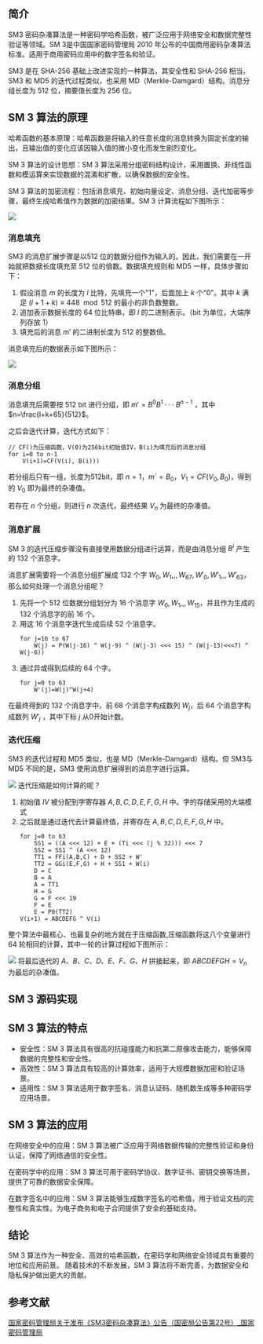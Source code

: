 
## 简介

SM3 密码杂凑算法是一种密码学哈希函数，被广泛应用于网络安全和数据完整性验证等领域。SM 3是中国国家密码管理局 2010 年公布的中国商用密码杂凑算法标准。适用于商用密码应用中的数字签名和验证。

SM3 是在 SHA-256 基础上改进实现的一种算法，其安全性和 SHA-256 相当。SM3 和 MD5 的迭代过程类似，也采用 MD（Merkle-Damgard）结构。消息分组长度为 512 位，摘要值长度为 256 位。

## SM 3 算法的原理

哈希函数的基本原理：哈希函数是将输入的任意长度的消息转换为固定长度的输出，且输出值的变化应该因输入值的微小变化而发生剧烈变化。

SM 3 算法的设计思想：SM 3 算法采用分组密码结构设计，采用置换、非线性函数和模运算来实现数据的混淆和扩散，以确保数据的安全性。

SM 3 算法的加密流程：包括消息填充、初始向量设定、消息分组、迭代加密等步骤，最终生成哈希值作为数据的加密结果。SM 3 计算流程如下图所示：


![](SM3计算过程.png)
### 消息填充

SM3 的消息扩展步骤是以512 位的数据分组作为输入的。因此，我们需要在一开始就把数据长度填充至 512 位的倍数。数据填充规则和 MD5 一样，具体步骤如下：

1. 假设消息 $m$ 的长度为 $l$ 比特，先填充一个"1"，后面加上 $k$ 个“0”。其中 $k$ 满足 $(l+1+k)\equiv  448\mod512$ 的最小的非负数整数。
2. 追加表示数据长度的 64 位比特串，即 $l$ 的二进制表示。（bit 为单位，大端序列存放 1）
3. 填充后的消息 $m'$ 的二进制长度为 512 的整数倍。

消息填充后的数据表示如下图所示：

![](sm3消息填充.png)
### 消息分组

消息填充后需要按 512 bit 进行分组，即 $m'=B^{0}B^1···B^{n-1}$ ，其中 $n=\frac{l+k+65}{512}$。

之后会迭代计算，迭代方式如下：

```
// CF()为压缩函数，V(0)为256bit初始值IV，B(i)为填充后的消息分组
for i=0 to n-1
	V(i+1)=CF(V(i), B(i)))
```

若分组后只有一组，长度为512bit，即 $n=1$，$m´=B_0$，$V_1=CF(V_0,B_0)$，得到的 $V_0$ 即为最终的杂凑值。

若存在 $n$ 个分组，则进行 $n$ 次迭代，最终结果 $V_n$ 为最终的杂凑值。  

### 消息扩展

SM 3 的迭代压缩步骤没有直接使用数据分组进行运算，而是由消息分组 $B^i$ 产生的 132 个消息字。

消息扩展需要将一个消息分组扩展成 132 个字 $W_0,W_1,,,W_{67},W'_0,W'_1,,,W'_{63}$，那么如何处理一个消息分组呢？

1. 先将一个 512 位数据分组划分为 16 个消息字 $W_0, W_1,,, W_{15}$，并且作为生成的 132 个消息字的前 16 个。
2. 用这 16 个消息字迭代生成后续 52 个消息字。
	```
	for j=16 to 67
		W(j) = P(W(j-16) ^ W(j-9) ^ (W(j-3) <<< 15) ^ (W(j-13)<<<7) ^ W(j-6)) 
	```
3. 通过异或得到后续的 64 个字。
	```
	for j=0 to 63
		W'(j)=W(j)^W(j+4)
	```

在最终得到的 132 个消息字中，前 68 个消息字构成数列 $W_j$，后 64 个消息字构成数列 $W'_j$ ，其中下标 $j$ 从0开始计数。

### 迭代压缩

SM3 的迭代过程和 MD5 类似，也是 MD（Merkle-Damgard）结构。但 SM3与 MD5 不同的是，SM3 使用消息扩展得到的消息字进行运算。


![](SM3计算过程.png)
迭代压缩是如何计算的呢？

1. 初始值 $IV$ 被分配到字寄存器 ${A,B,C,D,E,F,G,H}$ 中。字的存储采用的大端模式
2. 之后就是通过迭代去计算最终值，并寄存在 ${A,B,C,D,E,F,G,H}$ 中。
	```
	for j=0 to 63
		SS1 = ((A <<< 12) + E + (Ti <<< (j % 32))) <<< 7
		SS2 = SS1 ^ (A <<< 12)
		TT1 = FFi(A,B,C) + D + SS2 + W'
		TT2 = GGi(E,F,G) + H + SS1 + W(i)
		D = C
		B = A
		A = TT1
		H = G
		G = F <<< 19
		F = E
		E = P0(TT2)
	V(i+1) = ABCDEFG ^ V(i)
	```

整个算法中最核心、也最复杂的地方就在于压缩函数,压缩函数将这八个变量进行 64 轮相同的计算，其中一轮的计算过程如下图所示：

![](sm3迭代压缩.png)
将最后迭代的 $A、B、C、D、E、F、G、H$ 拼接起来，即 $ABCDEFGH=V_n$ 为最后的杂凑值。

## SM 3 源码实现



## SM 3 算法的特点

- 安全性：SM 3 算法具有很高的抗碰撞能力和抗第二原像攻击能力，能够保障数据的完整性和安全性。
- 高效性：SM 3 算法具有较高的计算效率，适用于大规模数据加密和验证场景。
- 适用性：SM 3 算法适用于数字签名、消息认证码、随机数生成等多种密码学应用场景。

## SM 3 算法的应用
   
在网络安全中的应用：SM 3 算法被广泛应用于网络数据传输的完整性验证和身份认证，保障了网络通信的安全性。

在密码学中的应用：SM 3 算法可用于密码学协议、数字证书、密钥交换等场景，提供了可靠的数据安全保障。

在数字签名中的应用：SM 3 算法能够生成数字签名的哈希值，用于验证文档的完整性和真实性，为电子商务和电子合同提供了安全的基础支持。

## 结论

SM 3 算法作为一种安全、高效的哈希函数，在密码学和网络安全领域具有重要的地位和应用前景。
随着技术的不断发展，SM 3 算法将不断完善，为数据安全和隐私保护做出更大的贡献。

## 参考文献

[国家密码管理局关于发布《SM3密码杂凑算法》公告（国密局公告第22号）_国家密码管理局 ](https://www.oscca.gov.cn/sca/xxgk/2010-12/17/content_1002389.shtml)